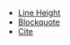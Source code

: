 - [Line Height](http://www.slideshare.net/maxdesign/line-height)
- [Blockquote](https://developer.mozilla.org/ko/docs/Web/HTML/Element/blockquote)
- [Cite](https://developer.mozilla.org/ko/docs/Web/HTML/Element/cite)
